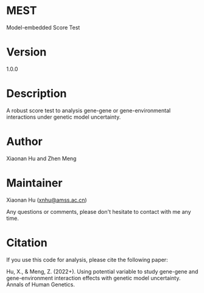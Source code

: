 # MEST
Model-embedded Score Test

# Version
1.0.0

# Description
A robust score test to analysis gene-gene or gene-environmental interactions under genetic model uncertainty.

# Author
Xiaonan Hu and Zhen Meng

# Maintainer
Xiaonan Hu (xnhu@amss.ac.cn)

Any questions or comments, please don't hesitate to contact with me any time.

# Citation
If you use this code for analysis, please cite the following paper:

Hu, X., & Meng, Z. (2022+). Using potential variable to study gene-gene and gene-environment interaction effects with genetic model uncertainty. Annals of Human Genetics.
